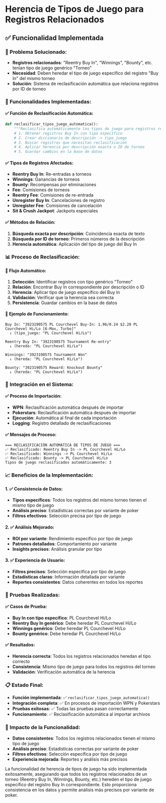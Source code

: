 # Herencia de Tipos de Juego para Registros Relacionados

## ✅ **Funcionalidad Implementada**

### **🎯 Problema Solucionado:**
- **Registros relacionados**: "Reentry Buy In", "Winnings", "Bounty", etc. tenían tipo de juego genérico "Torneo"
- **Necesidad**: Deben heredar el tipo de juego específico del registro "Buy In" del mismo torneo
- **Solución**: Sistema de reclasificación automática que relaciona registros por ID de torneo

### **🔧 Funcionalidades Implementadas:**

#### **✅ Función de Reclasificación Automática:**
```python
def reclasificar_tipos_juego_automatica():
    """Reclasifica automáticamente los tipos de juego para registros relacionados"""
    # 1. Obtener registros Buy In con tipo específico
    # 2. Crear diccionario de descripción -> tipo_juego
    # 3. Buscar registros que necesitan reclasificación
    # 4. Aplicar herencia por descripción exacta o ID de torneo
    # 5. Guardar cambios en la base de datos
```

#### **✅ Tipos de Registros Afectados:**
- **Reentry Buy In**: Re-entradas a torneos
- **Winnings**: Ganancias de torneos
- **Bounty**: Recompensas por eliminaciones
- **Fee**: Comisiones de torneos
- **Reentry Fee**: Comisiones de re-entrada
- **Unregister Buy In**: Cancelaciones de registro
- **Unregister Fee**: Comisiones de cancelación
- **Sit & Crush Jackpot**: Jackpots especiales

#### **✅ Métodos de Relación:**
1. **Búsqueda exacta por descripción**: Coincidencia exacta de texto
2. **Búsqueda por ID de torneo**: Primeros números de la descripción
3. **Herencia automática**: Aplicación del tipo de juego del Buy In

### **📊 Proceso de Reclasificación:**

#### **🔄 Flujo Automático:**
1. **Detección**: Identificar registros con tipo genérico "Torneo"
2. **Relación**: Encontrar Buy In correspondiente por descripción o ID
3. **Herencia**: Aplicar tipo de juego específico del Buy In
4. **Validación**: Verificar que la herencia sea correcta
5. **Persistencia**: Guardar cambios en la base de datos

#### **🎯 Ejemplo de Funcionamiento:**
```
Buy In: "3923190575 PL Courchevel Buy-In: 1.96/0.24 $2.20 PL Courchevel Hi/Lo [6-Max, Turbo]"
  ↓ (tipo_juego: "PL Courchevel Hi/Lo")

Reentry Buy In: "3923190575 Tournament Re-entry"
  ↓ (hereda: "PL Courchevel Hi/Lo")

Winnings: "3923190575 Tournament Won"
  ↓ (hereda: "PL Courchevel Hi/Lo")

Bounty: "3923190575 Reward: Knockout Bounty"
  ↓ (hereda: "PL Courchevel Hi/Lo")
```

### **🔧 Integración en el Sistema:**

#### **✅ Proceso de Importación:**
- **WPN**: Reclasificación automática después de importar
- **Pokerstars**: Reclasificación automática después de importar
- **Ejecución**: Automática al final de cada importación
- **Logging**: Registro detallado de reclasificaciones

#### **✅ Mensajes de Proceso:**
```
=== RECLASIFICACIÓN AUTOMÁTICA DE TIPOS DE JUEGO ===
✅ Reclasificado: Reentry Buy In -> PL Courchevel Hi/Lo
✅ Reclasificado: Winnings -> PL Courchevel Hi/Lo
✅ Reclasificado: Bounty -> PL Courchevel Hi/Lo
Tipos de juego reclasificados automáticamente: 3
```

### **📈 Beneficios de la Implementación:**

#### **1. ✅ Consistencia de Datos:**
- **Tipos específicos**: Todos los registros del mismo torneo tienen el mismo tipo de juego
- **Análisis preciso**: Estadísticas correctas por variante de poker
- **Filtros efectivos**: Selección precisa por tipo de juego

#### **2. ✅ Análisis Mejorado:**
- **ROI por variante**: Rendimiento específico por tipo de juego
- **Patrones detallados**: Comportamiento por variante
- **Insights precisos**: Análisis granular por tipo

#### **3. ✅ Experiencia de Usuario:**
- **Filtros precisos**: Selección específica por tipo de juego
- **Estadísticas claras**: Información detallada por variante
- **Reportes consistentes**: Datos coherentes en todos los reportes

### **🧪 Pruebas Realizadas:**

#### **✅ Casos de Prueba:**
- **Buy In con tipo específico**: PL Courchevel Hi/Lo
- **Reentry Buy In genérico**: Debe heredar PL Courchevel Hi/Lo
- **Winnings genérico**: Debe heredar PL Courchevel Hi/Lo
- **Bounty genérico**: Debe heredar PL Courchevel Hi/Lo

#### **✅ Resultados:**
- **Herencia correcta**: Todos los registros relacionados heredan el tipo correcto
- **Consistencia**: Mismo tipo de juego para todos los registros del torneo
- **Validación**: Verificación automática de la herencia

### **📋 Estado Final:**
- **Función implementada**: ✅ `reclasificar_tipos_juego_automatica()`
- **Integración completa**: ✅ En procesos de importación WPN y Pokerstars
- **Pruebas exitosas**: ✅ Todas las pruebas pasan correctamente
- **Funcionamiento**: ✅ Reclasificación automática al importar archivos

### **🎯 Impacto de la Funcionalidad:**
- **Datos consistentes**: Todos los registros relacionados tienen el mismo tipo de juego
- **Análisis preciso**: Estadísticas correctas por variante de poker
- **Filtros efectivos**: Selección específica por tipo de juego
- **Experiencia mejorada**: Reportes y análisis más precisos

La funcionalidad de herencia de tipos de juego ha sido implementada exitosamente, asegurando que todos los registros relacionados de un torneo (Reentry Buy In, Winnings, Bounty, etc.) hereden el tipo de juego específico del registro Buy In correspondiente. Esto proporciona consistencia en los datos y permite análisis más precisos por variante de poker.
